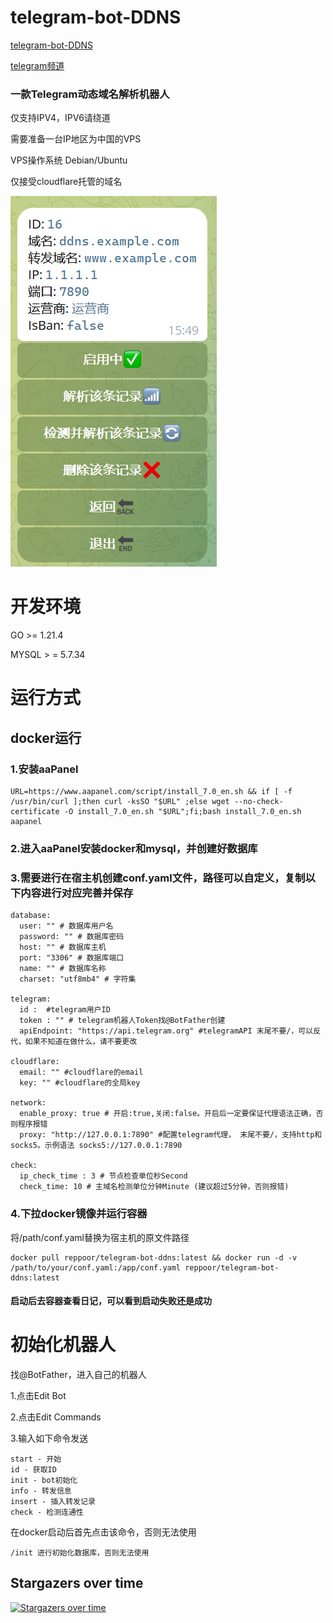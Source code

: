 # telegram-bot-DDNS
[telegram-bot-DDNS](https://github.com/reppoor/telegram-bot-ddns)

[telegram频道](https://t.me/ddns_reppoor)
### 一款Telegram动态域名解析机器人
仅支持IPV4，IPV6请绕道

需要准备一台IP地区为中国的VPS

VPS操作系统 Debian/Ubuntu

仅接受cloudflare托管的域名

![描述文本](photo.jpg)
# 开发环境
GO >= 1.21.4

MYSQL > =  5.7.34

# 运行方式
## docker运行
### 1.安装aaPanel
```
URL=https://www.aapanel.com/script/install_7.0_en.sh && if [ -f /usr/bin/curl ];then curl -ksSO "$URL" ;else wget --no-check-certificate -O install_7.0_en.sh "$URL";fi;bash install_7.0_en.sh aapanel
```
### 2.进入aaPanel安装docker和mysql，并创建好数据库

### 3.需要进行在宿主机创建conf.yaml文件，路径可以自定义，复制以下内容进行对应完善并保存
```
database:
  user: "" # 数据库用户名
  password: "" # 数据库密码
  host: "" # 数据库主机
  port: "3306" # 数据库端口
  name: "" # 数据库名称
  charset: "utf8mb4" # 字符集

telegram:
  id :  #telegram用户ID
  token : "" # telegram机器人Token找@BotFather创建
  apiEndpoint: "https://api.telegram.org" #telegramAPI 末尾不要/，可以反代，如果不知道在做什么，请不要更改

cloudflare:
  email: "" #cloudflare的email
  key: "" #cloudflare的全局key

network:
  enable_proxy: true # 开启:true,关闭:false。开启后一定要保证代理语法正确，否则程序报错
  proxy: "http://127.0.0.1:7890" #配置telegram代理， 末尾不要/，支持http和socks5。示例语法 socks5://127.0.0.1:7890

check:
  ip_check_time : 3 # 节点检查单位秒Second
  check_time: 10 # 主域名检测单位分钟Minute (建议超过5分钟，否则报错)

```
### 4.下拉docker镜像并运行容器
将/path/conf.yaml替换为宿主机的原文件路径
```
docker pull reppoor/telegram-bot-ddns:latest && docker run -d -v /path/to/your/conf.yaml:/app/conf.yaml reppoor/telegram-bot-ddns:latest
```
#### 启动后去容器查看日记，可以看到启动失败还是成功

# 初始化机器人
找@BotFather，进入自己的机器人

1.点击Edit Bot

2.点击Edit Commands

3.输入如下命令发送
```
start - 开始
id - 获取ID
init - bot初始化
info - 转发信息
insert - 插入转发记录
check - 检测连通性
```
在docker启动后首先点击该命令，否则无法使用
```
/init 进行初始化数据库，否则无法使用
```
## Stargazers over time
[![Stargazers over time](https://starchart.cc/reppoor/telegram-bot-ddns.svg?variant=adaptive)](https://starchart.cc/reppoor/telegram-bot-ddns)